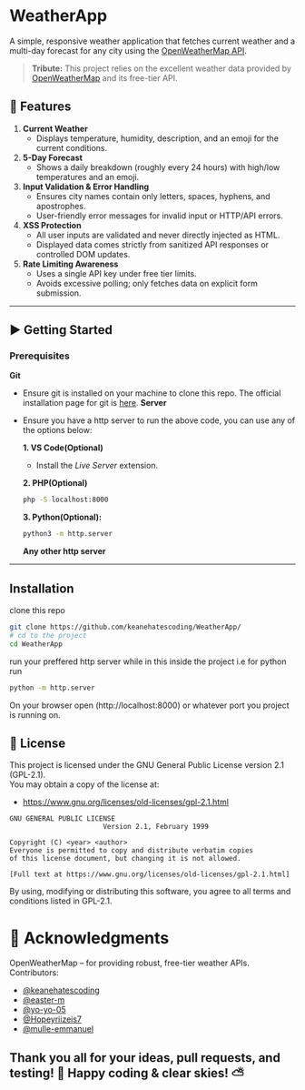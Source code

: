 # WeatherApp

A simple, responsive weather application that fetches current weather and a multi-day forecast for any city using the [OpenWeatherMap API](https://openweathermap.com/).  

> **Tribute:** This project relies on the excellent weather data provided by [OpenWeatherMap](https://openweathermap.com/) and its free-tier API.


## 🔧 Features

1. **Current Weather**  
   - Displays temperature, humidity, description, and an emoji for the current conditions.  
2. **5-Day Forecast**  
   - Shows a daily breakdown (roughly every 24 hours) with high/low temperatures and an emoji.  
3. **Input Validation & Error Handling**  
   - Ensures city names contain only letters, spaces, hyphens, and apostrophes.  
   - User-friendly error messages for invalid input or HTTP/API errors.  
4. **XSS Protection**  
   - All user inputs are validated and never directly injected as HTML.  
   - Displayed data comes strictly from sanitized API responses or controlled DOM updates.  
5. **Rate Limiting Awareness**  
   - Uses a single API key under free tier limits.  
   - Avoids excessive polling; only fetches data on explicit form submission.

---

## ▶️ Getting Started

### Prerequisites

  **Git**
- Ensure git is installed on your machine to clone this repo. The official installation page for git is [here](https://git-scm.com/downloads).
 **Server**
- Ensure you have a http server to run the above code, you can use any of the options below:

  **1. VS Code(Optional)**  
  - Install the *Live Server* extension.

  **2. PHP(Optional)**  
  ```bash
  php -S localhost:8000
  ```
  **3. Python(Optional):**
  ```bash
  python3 -m http.server
  ````
  **Any other http server**
---
## Installation
clone this repo
```bash
git clone https://github.com/keanehatescoding/WeatherApp/
# cd to the project
cd WeatherApp
```
run your preffered http server while in this inside the project i.e for python run
```bash
python -m http.server
```
On your browser open (http://localhost:8000) or whatever port you project is running on.

## 📝 License

This project is licensed under the GNU General Public License version 2.1 (GPL-2.1).  
You may obtain a copy of the license at:

- https://www.gnu.org/licenses/old-licenses/gpl-2.1.html

```text
GNU GENERAL PUBLIC LICENSE
                       Version 2.1, February 1999

Copyright (C) <year> <author>
Everyone is permitted to copy and distribute verbatim copies
of this license document, but changing it is not allowed.

[Full text at https://www.gnu.org/licenses/old-licenses/gpl-2.1.html]
```
By using, modifying or distributing this software, you agree to all terms and conditions listed in GPL-2.1.

# 🙏 Acknowledgments
OpenWeatherMap – for providing robust, free-tier weather APIs.
Contributors:  
- [@keanehatescoding](https://github.com/keanehatescoding)  
- [@easter-m](https://github.com/easter-m)  
- [@yo-yo-05](https://github.com/yo-yo-05)  
- [@Hopeyriizeis7](https://github.com/Hopeyriizeis7)  
- [@mulle-emmanuel](https://github.com/mulle-emmanuel)
  
Thank you all for your ideas, pull requests, and testing! 🙌
Happy coding & clear skies! ⛅
---
